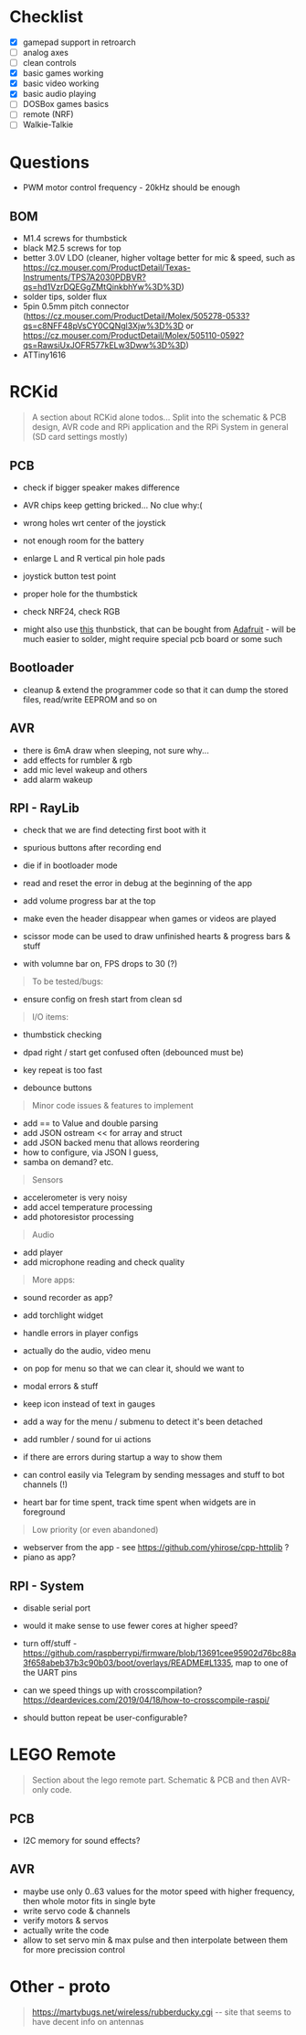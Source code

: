 # Checklist

- [X] gamepad support in retroarch
- [ ] analog axes
- [ ] clean controls
- [X] basic games working
- [X] basic video working
- [X] basic audio playing
- [ ] DOSBox games basics
- [ ] remote (NRF)
- [ ] Walkie-Talkie

# Questions

- PWM motor control frequency - 20kHz should be enough

## BOM

- M1.4 screws for thumbstick
- black M2.5 screws for top
- better 3.0V LDO (cleaner, higher voltage better for mic & speed, such as https://cz.mouser.com/ProductDetail/Texas-Instruments/TPS7A2030PDBVR?qs=hd1VzrDQEGgZMtQinkbhYw%3D%3D)
- solder tips, solder flux
- 5pin 0.5mm pitch connector (https://cz.mouser.com/ProductDetail/Molex/505278-0533?qs=c8NFF48pVsCY0CQNgl3Xjw%3D%3D or https://cz.mouser.com/ProductDetail/Molex/505110-0592?qs=RawsiUxJOFR577kELw3Dww%3D%3D)
- ATTiny1616

# RCKid

> A section about RCKid alone todos... Split into the schematic & PCB design, AVR code and RPi application and the RPi System in general (SD card settings mostly)

## PCB

- check if bigger speaker makes difference

- AVR chips keep getting bricked... No clue why:(
- wrong holes wrt center of the joystick
- not enough room for the battery

- enlarge L and R vertical pin hole pads
- joystick button test point
- proper hole for the thumbstick

- check NRF24, check RGB
- might also use [this](http://k-silver.com/html_products/JP19%EF%BC%88%E6%AD%A3%E6%8F%92%E8%93%9D%E8%89%B2%E6%91%87%E6%9D%86%EF%BC%89-833.html) thunbstick, that can be bought from [Adafruit](https://www.adafruit.com/product/5628) - will be much easier to solder, might require special pcb board or some such

## Bootloader

- cleanup & extend the programmer code so that it can dump the stored files, read/write EEPROM and so on

## AVR

- there is 6mA draw when sleeping, not sure why...
- add effects for rumbler & rgb 
- add mic level wakeup and others
- add alarm wakeup

## RPI - RayLib

- check that we are find detecting first boot with it

- spurious buttons after recording end
- die if in bootloader mode 
- read and reset the error in debug at the beginning of the app
- add volume progress bar at the top
- make even the header disappear when games or videos are played

- scissor mode can be used to draw unfinished hearts & progress bars & stuff
- with volumne bar on, FPS drops to 30 (?)

> To be tested/bugs: 

- ensure config on fresh start from clean sd

> I/O items:

- thumbstick checking
- dpad right / start get confused often (debounced must be)

- key repeat is too fast
- debounce buttons

> Minor code issues & features to implement

- add == to Value and double parsing
- add JSON ostream << for array and struct
- add JSON backed menu that allows reordering
- how to configure, via JSON I guess,
- samba on demand? etc.

> Sensors 

- accelerometer is very noisy
- add accel temperature processing
- add photoresistor processing

> Audio 

- add player 
- add microphone reading and check quality 

> More apps:

- sound recorder as app?  
- add torchlight widget



- handle errors in player configs
- actually do the audio, video menu
- on pop for menu so that we can clear it, should we want to
- modal errors & stuff
- keep icon instead of text in gauges
- add a way for the menu / submenu to detect it's been detached
- add rumbler / sound for ui actions
- if there are errors during startup a way to show them
- can control easily via Telegram by sending messages and stuff to bot channels (!)
- heart bar for time spent, track time spent when widgets are in foreground

> Low priority (or even abandoned)

- webserver from the app - see https://github.com/yhirose/cpp-httplib ?
- piano as app?

## RPI - System

- disable serial port
- would it make sense to use fewer cores at higher speed? 

- turn off/stuff - https://github.com/raspberrypi/firmware/blob/13691cee95902d76bc88a3f658abeb37b3c90b03/boot/overlays/README#L1335, map to one of the UART pins 

- can we speed things up with crosscompilation? https://deardevices.com/2019/04/18/how-to-crosscompile-raspi/

- should button repeat be user-configurable? 

# LEGO Remote

> Section about the lego remote part. Schematic & PCB and then AVR-only code. 

## PCB

- I2C memory for sound effects? 

## AVR

- maybe use only 0..63 values for the motor speed with higher frequency, then whole motor fits in single byte 
- write servo code & channels
- verify motors & servos
- actually write the code
- allow to set servo min & max pulse and then interpolate between them for more precission control

# Other - proto

> https://martybugs.net/wireless/rubberducky.cgi -- site that seems to have decent info on antennas
